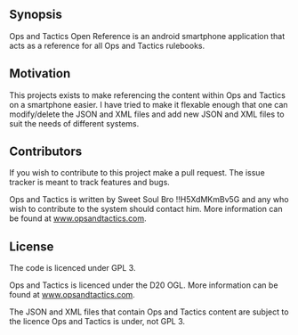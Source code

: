 ## Synopsis

Ops and Tactics Open Reference is an android smartphone application that acts as a reference for all Ops and Tactics rulebooks.


## Motivation

This projects exists to make referencing the content within Ops and Tactics on a smartphone easier. I have tried to make it flexable enough that one can modify/delete the JSON and XML files and add new JSON and XML files to suit the needs of different systems.

##  Contributors

If you wish to contribute to this project make a pull request. The issue tracker is meant to track features and bugs.

Ops and Tactics is written by Sweet Soul Bro !!H5XdMKmBv5G and any who wish to contribute to the system should contact him. More information can be found at www.opsandtactics.com.



## License

The code is licenced under GPL 3.

Ops and Tactics is licenced under the D20 OGL. More information can be found at www.opsandtactics.com.

The JSON and XML files that contain Ops and Tactics content are subject to the licence Ops and Tactics is under, not GPL 3.
